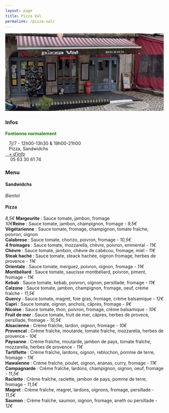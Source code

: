 ```yaml
---
layout: page
title: Pizza Val
permalink: /pizza-val/
---
```

![alt text](/images/pizzaval.png "Pizza Val")
### Infos
<p style="color:#167700;"><b>Fontionne normalement</b></p>

<i class="fa-solid fa-clock"></i>&nbsp;&nbsp;&nbsp;7j/7 - 12h00-13h30 & 19h00-21h00
<br>  <i class="fa-solid fa-utensils"></i>&nbsp;&nbsp;&nbsp;Pizza, Sandwidchs
<br><a href="http://manger-st-antonin.ga/Pizza-val" target="_blank"><i class="fa-solid fa-link"></i>&nbsp;&nbsp;&nbsp;*+ d'info*</a>
<br><i class="fa-solid fa-phone"></i>&nbsp;&nbsp;&nbsp; 05 63 30 61 74


### Menu

#### Sandwidchs

*Bientot*

#### Pizza

<span>*8,5€*</span> **Margeurite** : Sauce tomate, jambon, fromage 
<br><span>*10€*</span>**Reine** : Sauce tomate, jambon, champignon, fromage - *9,5€*
<br>**Végétarienne** : Sauce tomate, fromage, champignon, tomate fraîche, poivron, oignon
<br>**Calabrese** : Sauce tomate, chorizo, poivron, fromage - *10,5€*
<br>**4 fromages** : Sauce tomate, mozzarella, chèvre, poivron, emmental - *11€*
<br>**Chèvre** : Sauce tomate, jambon, chèvre de cabécou, fromage, miel - *11€*
<br>**Steak haché** : Sauce tomate, steack hachée, oignon fromage, herbes de provence - *11€*
<br>**Orientale** : Sauce tomate, merguez, poivron, oignon, fromage - *11€*
<br>**Montbéliard** : Sauce tomate, saucisse montbéliard, poivron, piment, fromage - *11€*
<br>**Kebab** : Sauce tomate, kebab, poivron, oignon, persillade, fromage - *11€*
<br>**Calzone** : Sauce tomate, jambon, champignon, fromage, oeuf, crème fraîche - *11,5€*
<br>**Quercy** : Sauce tomate, magret, foie gras, fromage, crème balsamique - *12€*
<br>**Capri** : Sauce tomate, oignon, anchois, câpres, fromage - *9€*
<br>**Nicoise** : Sauce tomate, thon, poivron, fromage, crème balsamique - *10€*
<br>**Fruit de mer** : Sauce tomate, fruit de mer, câpres, herbes de provece, persillade, fromage - *10,5€*
<br>**Alsacienne** : Crème fraîche, lardon, oignon, fromage - *10€*
<br>**Provencal** : Crème fraîche, moutarde, tomate fraîche, mozzarella, herbes de provence - *10€*
<br>**Paysanne** : Crème fraîche, moutarde, jambon de pays, tomate fraîche, mozzarella, herbes de provence - *11€*
<br>**Tartiflette** : Crème fraîche, lardons, oignon, reblochon, pomme de terre, fromage - *11€*
<br>**Hawaïenne** : Crème fraîche, poulet, oignon, ananas, curry, fromage - *11€*
<br>**Campagnarde** : Crème fraîche, lardons, champignon, oignon, oeuf, fromage - *11,5€*
<br>**Raclette** : Crème fraîche, raclette, jambon de pays, pomme de terre, fromage - *11,5€*
<br>**Magret** : Crème fraîche, magret, lardons, oignons, fromage, persillade - *11,5€*
<br>**Saumon** : Crème fraîche, saumon, oignon, fromage, aneth ou persillade - *12€*




